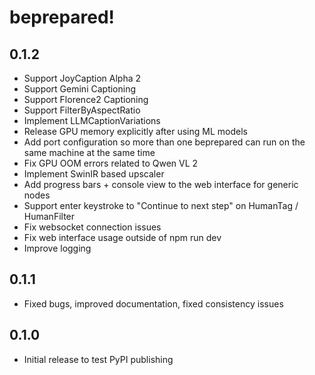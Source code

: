 # beprepared!

## 0.1.2

- Support JoyCaption Alpha 2
- Support Gemini Captioning
- Support Florence2 Captioning
- Support FilterByAspectRatio
- Implement LLMCaptionVariations
- Release GPU memory explicitly after using ML models
- Add port configuration so more than one beprepared can run on the same machine at the same time
- Fix GPU OOM errors related to Qwen VL 2
- Implement SwinIR based upscaler
- Add progress bars + console view to the web interface for generic nodes
- Support enter keystroke to "Continue to next step" on HumanTag / HumanFilter
- Fix websocket connection issues
- Fix web interface usage outside of npm run dev
- Improve logging

## 0.1.1

- Fixed bugs, improved documentation, fixed consistency issues

## 0.1.0

- Initial release to test PyPI publishing
